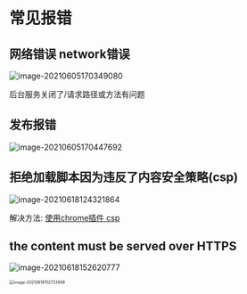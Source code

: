 # 常见报错

## 网络错误 network错误

![image-20210605170349080](https://gitee.com/zyzcode/gitee-pic/raw/master/image-20210605170349080.png)

后台服务关闭了/请求路径或方法有问题



## 发布报错

<img src="https://gitee.com/zyzcode/gitee-pic/raw/master/image-20210605170447692.png" alt="image-20210605170447692"  />



## 拒绝加载脚本因为违反了内容安全策略(csp)

![image-20210618124321864](https://gitee.com/zyzcode/gitee-pic/raw/master/image-20210618124321864.png)

解决方法: [使用chrome插件 csp](https://chrome.google.com/webstore/detail/disable-content-security/ieelmcmcagommplceebfedjlakkhpden)



## the content must be served over HTTPS

![image-20210618152620777](https://gitee.com/zyzcode/gitee-pic/raw/master/image-20210618152620777.png)

<img src="https://gitee.com/zyzcode/gitee-pic/raw/master/image-20210618152723948.png" alt="image-20210618152723948" style="zoom:50%;" />
